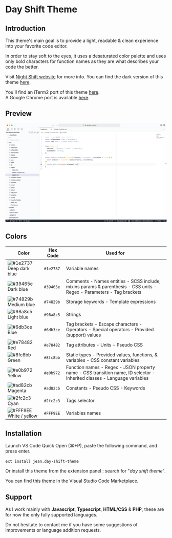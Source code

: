 # Day Shift Theme

## Introduction

This theme's main goal is to provide a light, readable & clean experience into your favorite code editor.

In order to stay soft to the eyes, it uses a desaturated color palette and uses only bold characters for function names as they are what describes your code the better.

Visit [Night Shift website](https://jean-tinland.github.io/night-shift-demo/) for more info. You can find the dark version of this theme [here](https://marketplace.visualstudio.com/items?itemName=jean.desaturated).

You'll find an iTerm2 port of this theme [here](https://github.com/Jean-Tinland/iTerm2-theme-desaturated).\
A Google Chrome port is available [here](https://github.com/Jean-Tinland/chrome-theme-desaturated).

## Preview

![.tsx preview](./assets/preview.png)

## Colors

| Color                                                                   | Hex Code  | Used for                                                                                                                |
| ----------------------------------------------------------------------- | --------- | ----------------------------------------------------------------------------------------------------------------------- |
| ![#1e2737](https://placehold.co/15/1e2737/000000?text=.) Deep dark blue | `#1e2737` | Variable names                                                                                                          |
| ![#39465e](https://placehold.co/15/39465e/000000?text=.) Dark blue      | `#39465e` | Comments - Names entities - SCSS include, mixins params & parenthesis - CSS units - Regex - Parameters - Tag brackets   |
| ![#74829b](https://placehold.co/15/74829b/000000?text=.) Medium blue    | `#74829b` | Storage keywords - Template expressions                                                                                 |
| ![#98a8c5](https://placehold.co/15/98a8c5/000000?text=.) Light blue     | `#98a8c5` | Strings                                                                                                                 |
| ![#6db3ce](https://placehold.co/15/6db3ce/000000?text=.) Blue           | `#6db3ce` | Tag brackets - Escape characters - Operators - Special operators - Provided (support) values                            |
| ![#e78482](https://placehold.co/15/e78482/000000?text=.) Red            | `#e78482` | Tag attributes - Units - Pseudo CSS                                                                                     |
| ![#8fc8bb](https://placehold.co/15/8fc8bb/000000?text=.) Green          | `#8fc8bb` | Static types - Provided values, functions, & variables - CSS constant variables                                         |
| ![#e0b972](https://placehold.co/15/e0b972/000000?text=.) Yellow         | `#e0b972` | Function names - Regex - JSON property name - CSS transition name, ID selector - Inherited classes - Language variables |
| ![#ad82cb](https://placehold.co/15/ad82cb/000000?text=.) Magenta        | `#ad82cb` | Constants - Pseudo CSS - Keywords                                                                                       |
| ![#2fc2c3](https://placehold.co/15/2fc2c3/000000?text=.) Cyan           | `#2fc2c3` | Tags selector                                                                                                           |
| ![#FFF9EE](https://placehold.co/15/FFF9EE/000000?text=.) White / yellow | `#FFF9EE` | Variables names                                                                                                         |

## Installation

Launch VS Code Quick Open (⌘+P), paste the following command, and press enter.

`ext install jean.day-shift-theme`

Or install this theme from the extension panel : search for "_day shift theme_".

You can find this theme in the Visual Studio Code Marketplace.

## Support

As I work mainly with **Javascript**, **Typescript**, **HTML/CSS** & **PHP**, these are for now the only fully supported languages.

Do not hesitate to contact me if you have some suggestions of improvements or language addition requests.
